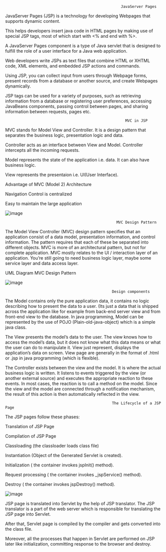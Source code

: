                                                         JavaServer Pages   
JavaServer Pages (JSP) is a technology for developing Webpages that supports dynamic content.

This helps developers insert java code in HTML pages by making use of special JSP tags, most of which start with <% and end with %>.

A JavaServer Pages component is a type of Java servlet that is designed to fulfill the role of a user interface for a Java web application.

Web developers write JSPs as text files that combine HTML or XHTML code, XML elements, and embedded JSP actions and commands.

Using JSP, you can collect input from users through Webpage forms, present records from a database or another source, and create Webpages dynamically.

JSP tags can be used for a variety of purposes, such as retrieving information from a database or registering user preferences, accessing JavaBeans components, passing control between pages, and sharing information between requests, pages etc.

                                                          MVC in JSP
MVC stands for Model View and Controller. It is a design pattern that separates the business logic, presentation logic and data.

Controller acts as an interface between View and Model. Controller intercepts all the incoming requests.

Model represents the state of the application i.e. data. It can also have business logic.

View represents the presentaion i.e. UI(User Interface).

Advantage of MVC (Model 2) Architecture

Navigation Control is centralized

Easy to maintain the large application

![image](https://github.com/shardapatil/Sharda/assets/53011896/1db994f6-b75e-47b7-9858-d65adb3cfcb1)


                                                      MVC Design Pattern
The Model View Controller (MVC) design pattern specifies that an application consist of a data model, presentation information, and control information. The pattern requires that each of these be separated into different objects. MVC is more of an architectural pattern, but not for complete application. MVC mostly relates to the UI / interaction layer of an application. You’re still going to need business logic layer, maybe some service layer and data access layer.

UML Diagram MVC Design Pattern

![image](https://github.com/shardapatil/Sharda/assets/53011896/7bf8cb78-40e0-4085-8a2d-2be65995062a)

                                                    Design components

The Model contains only the pure application data, it contains no logic describing how to present the data to a user. (Its just a data that is shipped across the application like for example from back-end server view and from front-end view to the database. In java programming, Model can be represented by the use of POJO (Plain-old-java-object) which is a simple java class.

The View presents the model’s data to the user. The view knows how to access the model’s data, but it does not know what this data means or what the user can do to manipulate it. View just represent, displays the application’s data on screen. View page are generally in the format of .html or .jsp in java programming (which is flexible).

The Controller exists between the view and the model. It is where the actual business logic is written. It listens to events triggered by the view (or another external source) and executes the appropriate reaction to these events. In most cases, the reaction is to call a method on the model. Since the view and the model are connected through a notification mechanism, the result of this action is then automatically reflected in the view.


                                                    The Lifecycle of a JSP Page

The JSP pages follow these phases:

Translation of JSP Page

Compilation of JSP Page

Classloading (the classloader loads class file)

Instantiation (Object of the Generated Servlet is created).

Initialization ( the container invokes jspInit() method).

Request processing ( the container invokes _jspService() method).

Destroy ( the container invokes jspDestroy() method).

![image](https://github.com/shardapatil/Sharda/assets/53011896/3f638bae-79c4-4624-8a0f-87e9cca10c30)

JSP page is translated into Servlet by the help of JSP translator. The JSP translator is a part of the web server which is responsible for translating the JSP page into Servlet. 

After that, Servlet page is compiled by the compiler and gets converted into the class file. 

Moreover, all the processes that happen in Servlet are performed on JSP later like initialization, committing response to the browser and destroy.
